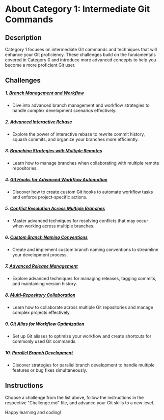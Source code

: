 # About Category 1: Intermediate Git Commands

## Description

Category 1 focuses on intermediate Git commands and techniques that will enhance your Git proficiency. These challenges build on the fundamentals covered in Category 0 and introduce more advanced concepts to help you become a more proficient Git user.

## Challenges

##### 1. [Branch Management and Workflow](Challenge_1.1/Challenge.md)

- Dive into advanced branch management and workflow strategies to handle complex development scenarios effectively.

##### 2. [Advanced Interactive Rebase](Challenge_1.2/Challenge.md)

- Explore the power of interactive rebase to rewrite commit history, squash commits, and organize your branches more efficiently.

##### 3. [Branching Strategies with Multiple Remotes](Challenge_1.3/Challenge.md)

- Learn how to manage branches when collaborating with multiple remote repositories.

##### 4. [Git Hooks for Advanced Workflow Automation](Challenge_1.4/Challenge.md)

- Discover how to create custom Git hooks to automate workflow tasks and enforce project-specific actions.

##### 5. [Conflict Resolution Across Multiple Branches](Challenge_1.5/Challenge.md)

- Master advanced techniques for resolving conflicts that may occur when working across multiple branches.

##### 6. [Custom Branch Naming Conventions](Challenge_1.6/Challenge.md)

- Create and implement custom branch naming conventions to streamline your development process.

##### 7. [Advanced Release Management](Challenge_1.7/Challenge.md)

- Explore advanced techniques for managing releases, tagging commits, and maintaining version history.

##### 8. [Multi-Repository Collaboration](Challenge_1.8/Challenge.md)

- Learn how to collaborate across multiple Git repositories and manage complex projects effectively.

##### 9. [Git Alias for Workflow Optimization](Challenge_1.9/Challenge.md)

- Set up Git aliases to optimize your workflow and create shortcuts for commonly used Git commands.

##### 10. [Parallel Branch Development](Challenge_1.10/Challenge.md)

- Discover strategies for parallel branch development to handle multiple features or bug fixes simultaneously.

## Instructions

Choose a challenge from the list above, follow the instructions in the respective "Challenge.md" file, and advance your Git skills to a new level.

Happy learning and coding!
